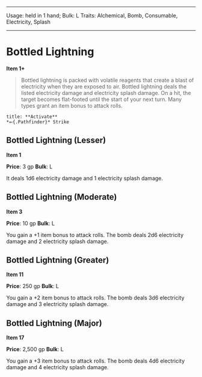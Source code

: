 
---
Usage: held in 1 hand;
Bulk: L
Traits: Alchemical, Bomb, Consumable, Electricity, Splash

---

# Bottled Lightning

**Item 1+**

> Bottled lightning is packed with volatile reagents that create a blast of electricity when they are exposed to air. Bottled lightning deals the listed electricity damage and electricity splash damage. On a hit, the target becomes flat-footed until the start of your next turn. Many types grant an item bonus to attack rolls.

```ad-embed-ability
title: **Activate**
*⬻{.Pathfinder}* Strike 
```

## Bottled Lightning (Lesser)

**Item 1**

**Price**: 3 gp
**Bulk**: L

It deals 1d6 electricity damage and 1 electricity splash damage.

## Bottled Lightning (Moderate)

**Item 3**

**Price**: 10 gp
**Bulk**: L

You gain a +1 item bonus to attack rolls. The bomb deals 2d6 electricity damage and 2 electricity splash damage.

## Bottled Lightning (Greater)

**Item 11**

**Price**: 250 gp
**Bulk**: L

You gain a +2 item bonus to attack rolls. The bomb deals 3d6 electricity damage and 3 electricity splash damage.

## Bottled Lightning (Major)

**Item 17**

**Price**: 2,500 gp
**Bulk**: L

You gain a +3 item bonus to attack rolls. The bomb deals 4d6 electricity damage and 4 electricity splash damage.
